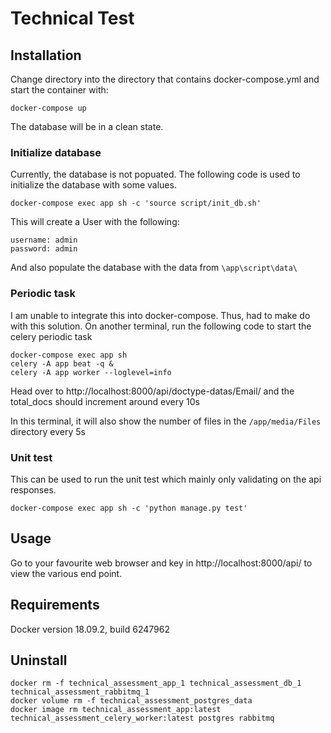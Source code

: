 # Technical Test

## Installation

Change directory into the directory that contains docker-compose.yml and start the container with:

```
docker-compose up
```

The database will be in a clean state.

###  Initialize database
Currently, the database is not popuated. The following code is used to initialize the database with some values. 
```
docker-compose exec app sh -c 'source script/init_db.sh'
```
This will create a User with the following:
```
username: admin
password: admin
```
And also populate the database with the data from `\app\script\data\`

### Periodic task
I am unable to integrate this into docker-compose. Thus, had to make do with this solution. On another terminal, run the
following code to start the celery periodic task

```
docker-compose exec app sh
celery -A app beat -q &
celery -A app worker --loglevel=info
```
Head over to http://localhost:8000/api/doctype-datas/Email/ and the total_docs should increment around every 10s

In this terminal, it will also show the number of files in the `/app/media/Files` directory every 5s


### Unit test
This can be used to run the unit test which mainly only validating on the api responses.
```
docker-compose exec app sh -c 'python manage.py test'
```



## Usage
Go to your favourite web browser and key in http://localhost:8000/api/ to view the various end point.

## Requirements
Docker version 18.09.2, build 6247962


## Uninstall
```
docker rm -f technical_assessment_app_1 technical_assessment_db_1 technical_assessment_rabbitmq_1
docker volume rm -f technical_assessment_postgres_data
docker image rm technical_assessment_app:latest technical_assessment_celery_worker:latest postgres rabbitmq

```

